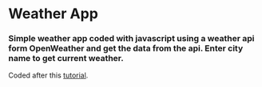 # Weather App

### Simple weather app coded with javascript using a weather api form OpenWeather and get the data from the api. Enter city name to get current weather.

Coded after this [tutorial](https://github.com/AsmrProg-YT/100-days-of-javascript/tree/master/Day%20%2310%20-%20Weather%20App#weather-app).
